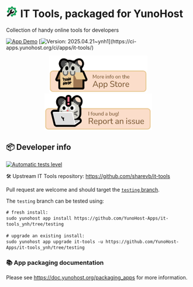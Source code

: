 <!--
N.B.: This README was automatically generated by <https://github.com/YunoHost/apps_tools/blob/main/readme_generator>
It shall NOT be edited by hand.
-->

<h1>
  <img src="https://raw.githubusercontent.com/YunoHost/apps/main/logos/it-tools.png" width="32px" alt="Logo of IT Tools">
  IT Tools, packaged for YunoHost
</h1>

Collection of handy online tools for developers

[![App Demo](https://img.shields.io/badge/App_Demo-blue?style=for-the-badge)](https://sharevb-it-tools.vercel.app)
[![Version: 2025.04.21~ynh1](https://img.shields.io/badge/Version-2025.04.21~ynh1-rgba(0,150,0,1)?style=for-the-badge)](https://ci-apps.yunohost.org/ci/apps/it-tools/)

<div align="center">
<a href="https://apps.yunohost.org/app/it-tools"><img height="100px" src="https://github.com/YunoHost/yunohost-artwork/raw/refs/heads/main/badges/neopossum-badges/badge_more_info_on_the_appstore.svg"/></a>
<a href="https://github.com/YunoHost-Apps/it-tools_ynh/issues"><img height="100px" src="https://github.com/YunoHost/yunohost-artwork/raw/refs/heads/main/badges/neopossum-badges/badge_report_an_issue.svg"/></a>
</div>

## 📦 Developer info

[![Automatic tests level](https://apps.yunohost.org/badge/cilevel/it-tools)](https://ci-apps.yunohost.org/ci/apps/it-tools/)

🛠️ Upstream IT Tools repository: <https://github.com/sharevb/it-tools>

Pull request are welcome and should target the [`testing` branch](https://github.com/YunoHost-Apps/it-tools_ynh/tree/testing).

The `testing` branch can be tested using:
```
# fresh install:
sudo yunohost app install https://github.com/YunoHost-Apps/it-tools_ynh/tree/testing

# upgrade an existing install:
sudo yunohost app upgrade it-tools -u https://github.com/YunoHost-Apps/it-tools_ynh/tree/testing
```

### 📚 App packaging documentation

Please see <https://doc.yunohost.org/packaging_apps> for more information.